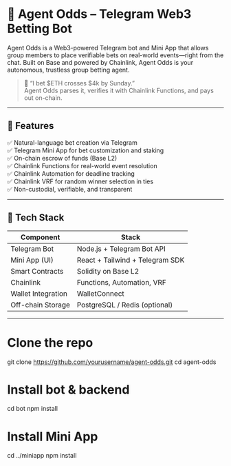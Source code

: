 # 🎲 Agent Odds – Telegram Web3 Betting Bot

Agent Odds is a Web3-powered Telegram bot and Mini App that allows group members to place verifiable bets on real-world events—right from the chat. Built on Base and powered by Chainlink, Agent Odds is your autonomous, trustless group betting agent.

> 🧠 “I bet $ETH crosses $4k by Sunday.”  
> Agent Odds parses it, verifies it with Chainlink Functions, and pays out on-chain.

---

## 🚀 Features

✅ Natural-language bet creation via Telegram  
✅ Telegram Mini App for bet customization and staking  
✅ On-chain escrow of funds (Base L2)  
✅ Chainlink Functions for real-world event resolution  
✅ Chainlink Automation for deadline tracking  
✅ Chainlink VRF for random winner selection in ties  
✅ Non-custodial, verifiable, and transparent

---

## 🔧 Tech Stack

| Component         | Stack                             |
|------------------|-----------------------------------|
| Telegram Bot      | Node.js + Telegram Bot API        |
| Mini App (UI)     | React + Tailwind + Telegram SDK   |
| Smart Contracts   | Solidity on Base L2               |
| Chainlink         | Functions, Automation, VRF        |
| Wallet Integration| WalletConnect                     |
| Off-chain Storage | PostgreSQL / Redis (optional)     |

---

# Clone the repo
git clone https://github.com/yourusername/agent-odds.git
cd agent-odds

# Install bot & backend
cd bot
npm install

# Install Mini App
cd ../miniapp
npm install
